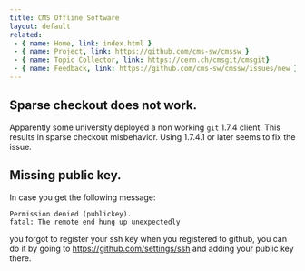 ```yaml
---
title: CMS Offline Software
layout: default
related:
 - { name: Home, link: index.html }
 - { name: Project, link: https://github.com/cms-sw/cmssw }
 - { name: Topic Collector, link: https://cern.ch/cmsgit/cmsgit}
 - { name: Feedback, link: https://github.com/cms-sw/cmssw/issues/new }
---
```


## Sparse checkout does not work.

Apparently some university deployed a non working `git` 1.7.4 client. This
results in sparse checkout misbehavior. Using 1.7.4.1 or later seems to fix the
issue.

## Missing public key.

In case you get the following message:

    Permission denied (publickey).
    fatal: The remote end hung up unexpectedly

you forgot to register your ssh key when you registered to github, you can do
it by going to <https://github.com/settings/ssh> and adding your public key
there.


